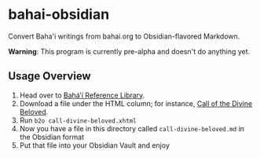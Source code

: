# bahai-obsidian
Convert Baha'i writings from bahai.org to Obsidian-flavored Markdown.

**Warning**: This program is currently pre-alpha and doesn't do anything yet.

## Usage Overview

1. Head over to [Bahá’í Reference Library](https://www.bahai.org/library/authoritative-texts/downloads).
2. Download a file under the HTML column; for instance, [Call of the Divine Beloved](https://www.bahai.org/library/authoritative-texts/bahaullah/call-divine-beloved/call-divine-beloved.xhtml?d40b8d74).
3. Run `b2o call-divine-beloved.xhtml`
4. Now you have a file in this directory called `call-divine-beloved.md` in the Obsidian format
5. Put that file into your Obsidian Vault and enjoy


